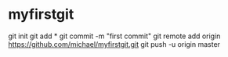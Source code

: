 # myfirstgit
git init
git add *
git commit -m "first commit"
git remote add origin https://github.com/michael/myfirstgit.git 
git push -u origin master 
